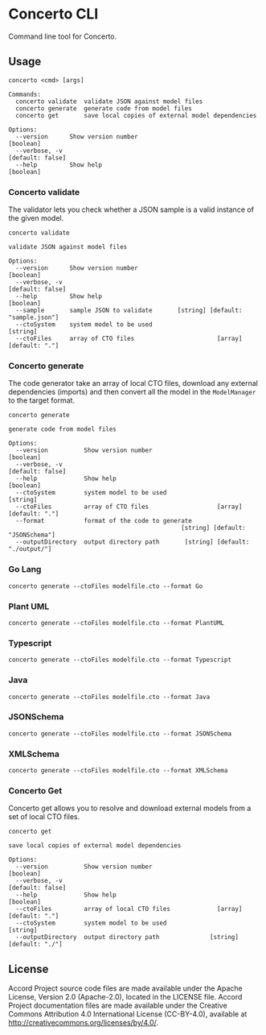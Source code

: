 # Concerto CLI

Command line tool for Concerto.

## Usage

```
concerto <cmd> [args]

Commands:
  concerto validate  validate JSON against model files
  concerto generate  generate code from model files
  concerto get       save local copies of external model dependencies

Options:
  --version      Show version number                                   [boolean]
  --verbose, -v                                                 [default: false]
  --help         Show help                                             [boolean]
```

### Concerto validate

The validator lets you check whether a JSON sample is a valid instance of the given model.

```
concerto validate

validate JSON against model files

Options:
  --version      Show version number                                   [boolean]
  --verbose, -v                                                 [default: false]
  --help         Show help                                             [boolean]
  --sample       sample JSON to validate       [string] [default: "sample.json"]
  --ctoSystem    system model to be used                                [string]
  --ctoFiles     array of CTO files                       [array] [default: "."]
```

### Concerto generate

The code generator take an array of local CTO files, download any external dependencies (imports) and then convert all the model
in the `ModelManager` to the target format.

```
concerto generate

generate code from model files

Options:
  --version          Show version number                               [boolean]
  --verbose, -v                                                 [default: false]
  --help             Show help                                         [boolean]
  --ctoSystem        system model to be used                            [string]
  --ctoFiles         array of CTO files                   [array] [default: "."]
  --format           format of the code to generate
                                                [string] [default: "JSONSchema"]
  --outputDirectory  output directory path       [string] [default: "./output/"]
```

### Go Lang

```
concerto generate --ctoFiles modelfile.cto --format Go
```

### Plant UML

```
concerto generate --ctoFiles modelfile.cto --format PlantUML
```

### Typescript

```
concerto generate --ctoFiles modelfile.cto --format Typescript
```

### Java

```
concerto generate --ctoFiles modelfile.cto --format Java
```

### JSONSchema

```
concerto generate --ctoFiles modelfile.cto --format JSONSchema
```

### XMLSchema

```
concerto generate --ctoFiles modelfile.cto --format XMLSchema
```

### Concerto Get

Concerto get allows you to resolve and download external models from a set of local CTO files.

```
concerto get

save local copies of external model dependencies

Options:
  --version          Show version number                               [boolean]
  --verbose, -v                                                 [default: false]
  --help             Show help                                         [boolean]
  --ctoFiles         array of local CTO files             [array] [default: "."]
  --ctoSystem        system model to be used                            [string]
  --outputDirectory  output directory path              [string] [default: "./"]
```

## License <a name="license"></a>
Accord Project source code files are made available under the Apache License, Version 2.0 (Apache-2.0), located in the LICENSE file. Accord Project documentation files are made available under the Creative Commons Attribution 4.0 International License (CC-BY-4.0), available at http://creativecommons.org/licenses/by/4.0/.

